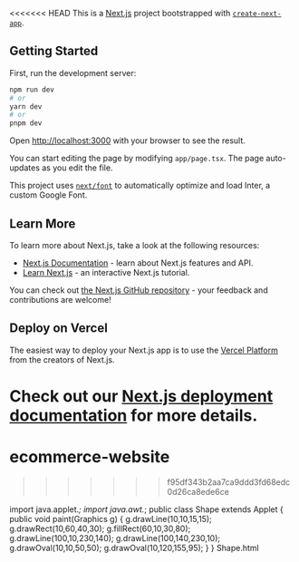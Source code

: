 <<<<<<< HEAD
This is a [Next.js](https://nextjs.org/) project bootstrapped with [`create-next-app`](https://github.com/vercel/next.js/tree/canary/packages/create-next-app).

## Getting Started

First, run the development server:

```bash
npm run dev
# or
yarn dev
# or
pnpm dev
```

Open [http://localhost:3000](http://localhost:3000) with your browser to see the result.

You can start editing the page by modifying `app/page.tsx`. The page auto-updates as you edit the file.

This project uses [`next/font`](https://nextjs.org/docs/basic-features/font-optimization) to automatically optimize and load Inter, a custom Google Font.

## Learn More

To learn more about Next.js, take a look at the following resources:

- [Next.js Documentation](https://nextjs.org/docs) - learn about Next.js features and API.
- [Learn Next.js](https://nextjs.org/learn) - an interactive Next.js tutorial.

You can check out [the Next.js GitHub repository](https://github.com/vercel/next.js/) - your feedback and contributions are welcome!

## Deploy on Vercel

The easiest way to deploy your Next.js app is to use the [Vercel Platform](https://vercel.com/new?utm_medium=default-template&filter=next.js&utm_source=create-next-app&utm_campaign=create-next-app-readme) from the creators of Next.js.

Check out our [Next.js deployment documentation](https://nextjs.org/docs/deployment) for more details.
=======
# ecommerce-website
>>>>>>> f95df343b2aa7ca9ddd3fd68edc0d26ca8ede6ce







import java.applet.*;
import java.awt.*;
public class Shape extends Applet
{ 
public void paint(Graphics g)
{
g.drawLine(10,10,15,15);
g.drawRect(10,60,40,30);
g.fillRect(60,10,30,80);
g.drawLine(100,10,230,140);
g.drawLine(100,140,230,10);
g.drawOval(10,10,50,50);
g.drawOval(10,120,155,95);
}
}
Shape.html
<HTML>
<!WELCOME WORLD>
<HEAD>
<TITLE>
</TITLE>
</HEAD>
<BODY>
<APPLET CODE=Shape.class
WIDTH =400 HEIGHT=200>
</APPLET>
</BODY>
</HTML>
